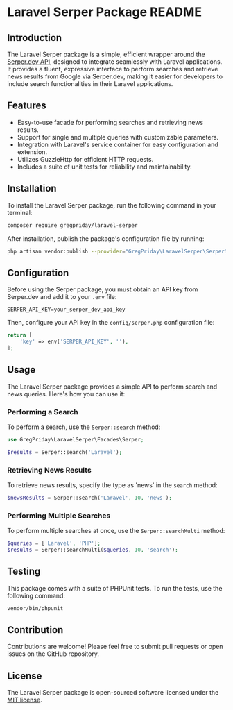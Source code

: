 # Laravel Serper Package README

## Introduction

The Laravel Serper package is a simple, efficient wrapper around the [Serper.dev API](https://serper.dev/), designed to integrate seamlessly with Laravel applications. It provides a fluent, expressive interface to perform searches and retrieve news results from Google via Serper.dev, making it easier for developers to include search functionalities in their Laravel applications.

## Features

- Easy-to-use facade for performing searches and retrieving news results.
- Support for single and multiple queries with customizable parameters.
- Integration with Laravel's service container for easy configuration and extension.
- Utilizes GuzzleHttp for efficient HTTP requests.
- Includes a suite of unit tests for reliability and maintainability.

## Installation

To install the Laravel Serper package, run the following command in your terminal:

```bash
composer require gregpriday/laravel-serper
```

After installation, publish the package's configuration file by running:

```bash
php artisan vendor:publish --provider="GregPriday\LaravelSerper\SerperServiceProvider"
```

## Configuration

Before using the Serper package, you must obtain an API key from Serper.dev and add it to your `.env` file:

```plaintext
SERPER_API_KEY=your_serper_dev_api_key
```

Then, configure your API key in the `config/serper.php` configuration file:

```php
return [
    'key' => env('SERPER_API_KEY', ''),
];
```

## Usage

The Laravel Serper package provides a simple API to perform search and news queries. Here's how you can use it:

### Performing a Search

To perform a search, use the `Serper::search` method:

```php
use GregPriday\LaravelSerper\Facades\Serper;

$results = Serper::search('Laravel');
```

### Retrieving News Results

To retrieve news results, specify the type as 'news' in the `search` method:

```php
$newsResults = Serper::search('Laravel', 10, 'news');
```

### Performing Multiple Searches

To perform multiple searches at once, use the `Serper::searchMulti` method:

```php
$queries = ['Laravel', 'PHP'];
$results = Serper::searchMulti($queries, 10, 'search');
```

## Testing

This package comes with a suite of PHPUnit tests. To run the tests, use the following command:

```bash
vendor/bin/phpunit
```

## Contribution

Contributions are welcome! Please feel free to submit pull requests or open issues on the GitHub repository.

## License

The Laravel Serper package is open-sourced software licensed under the [MIT license](https://opensource.org/licenses/MIT).
